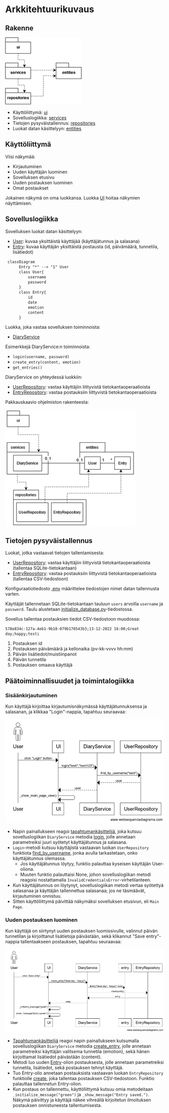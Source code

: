 # Arkkitehtuurikuvaus

## Rakenne

![pakkausrakenne](./kuvat/pakkausrakenne.png)

- Käyttöliittymä: [ui](https://github.com/liisaket/ot-harjoitustyo/blob/master/src/ui)
- Sovelluslogiikka: [services](https://github.com/liisaket/ot-harjoitustyo/blob/master/src/services)
- Tietojen pysyväistallennus: [repositories](https://github.com/liisaket/ot-harjoitustyo/blob/master/src/repositories)
- Luokat datan käsittelyyn: [entities](https://github.com/liisaket/ot-harjoitustyo/blob/master/src/entities)

## Käyttöliittymä

Viisi näkymää:
- Kirjautuminen
- Uuden käyttäjän luominen
- Sovelluksen etusivu
- Uuden postauksen luominen
- Omat postaukset

Jokainen näkymä on oma luokkansa. Luokka [UI](https://github.com/liisaket/ot-harjoitustyo/blob/master/src/ui/ui.py) hoitaa näkymien näyttämisen.

## Sovelluslogiikka

Sovelluksen luokat datan käsittelyyn:

- [User](https://github.com/liisaket/ot-harjoitustyo/blob/master/src/entities/user.py): kuvaa yksittäistä käyttäjää (käyttäjätunnus ja salasana)
- [Entry](https://github.com/liisaket/ot-harjoitustyo/blob/master/src/entities/entry.py): kuvaa käyttäjän yksittäistä postausta (id, päivämäärä, tunnetila, lisätiedot)

```mermaid
 classDiagram
      Entry "*" --> "1" User
      class User{
          username
          password
      }
      class Entry{
          id
          date
          emotion
          content
      }
```

Luokka, joka vastaa sovelluksen toiminnoista:

- [DiaryService](https://github.com/liisaket/ot-harjoitustyo/blob/master/src/services/diary_service.py)

Esimerkkejä DiaryService:n toiminnoista:

- ```login(username, password)```
- ```create_entry(content, emotion)```
- ```get_entries()```

DiaryService on yhteydessä luokkiin:

- [UserRepository](https://github.com/liisaket/ot-harjoitustyo/blob/master/src/repositories/user_repository.py): vastaa käyttäjiin liittyvistä tietokantaoperaatioista
- [EntryRepository](https://github.com/liisaket/ot-harjoitustyo/blob/master/src/repositories/entry_repository.py): vastaa postauksiin liittyvistä tietokantaoperaatioista

Pakkauskaavio ohjelmiston rakenteesta:

![Pakkausrakenne](./kuvat/arkkitehtuuri-rakenne.png)

## Tietojen pysyväistallennus

Luokat, jotka vastaavat tietojen tallentamisesta:

- [UserRepository](https://github.com/liisaket/ot-harjoitustyo/blob/master/src/repositories/user_repository.py): vastaa käyttäjiin liittyvistä tietokantaoperaatioista (tallentaa SQLite-tietokantaan)
- [EntryRepository](https://github.com/liisaket/ot-harjoitustyo/blob/master/src/repositories/entry_repository.py): vastaa postauksiin liittyvistä tietokantaoperaatioista (tallentaa CSV-tiedostoon)

Konfiguraatiotiedosto [.env](https://github.com/liisaket/ot-harjoitustyo/blob/master/.env) määrittelee tiedostojen nimet datan tallennusta varten.

Käyttäjät tallennetaan SQLite-tietokantaan tauluun ```users``` arvoilla ```username``` ja ```password```. Taulu alustetaan [initialize_database.py](https://github.com/liisaket/ot-harjoitustyo/blob/master/src/initialize_database.py)-tiedostossa.

Sovellus tallentaa postauksien tiedot CSV-tiedostoon muodossa:

```
578e834c-127a-4eb1-9b18-079b170543b3;13-12-2022 16:00;Great day;happy;testi
```

1. Postauksen id
2. Postauksen päivämäärä ja kellonaika (pv-kk-vvvv hh:mm)
3. Päivän lisätiedot/muistiinpanot
4. Päivän tunnetila
5. Postauksen omaava käyttäjä

## Päätoiminnallisuudet ja toimintalogiikka

### Sisäänkirjautuminen

Kun käyttäjä kirjoittaa kirjautumisnäkymässä käyttäjätunnuksensa ja salasanan, ja klikkaa "Login"-nappia, tapahtuu seuraavaa:

![Kaavio1](./kuvat/loginkaavio.png)

- Napin painallukseen reagoi [tapahtumankäsittelijä](https://github.com/liisaket/ot-harjoitustyo/blob/master/src/ui/login_view.py#L20), joka kutsuu sovelluslogiikan ```DiaryService``` metodia [login](https://github.com/liisaket/ot-harjoitustyo/blob/master/src/services/diary_service.py#L46), jolle annetaan parametreiksi juuri syötetyt käyttäjätunnus ja salasana. 
- ```Login```-metodi kutsuu käyttäjistä vastaavan luokan ```UserRepository``` funktiota [find_by_username](https://github.com/liisaket/ot-harjoitustyo/blob/master/src/repositories/user_repository.py#L46), jonka avulla tarkastetaan, onko käyttäjätunnus olemassa.
  - Jos käyttäjätunnus löytyy, funktio palauttaa kyseisen käyttäjän User-oliona.
  - Muuten funktio palauttaisi None, johon sovelluslogiikan metodi reagoisi nostattamalla ```InvalidCredentialsError```-virhetilanteen.
- Kun käyttäjätunnus on löytynyt, sovelluslogiikan metodi vertaa syötettyä salasanaa ja käyttäjän tallennettua salasanaa; jos ne täsmäävät, kirjautuminen onnistuu.
- Sitten käyttöliittymä päivittää näkymäksi sovelluksen etusivun, eli ```Main Page```.

### Uuden postauksen luominen

Kun käyttäjä on siirtynyt uuden postauksen luomissivulle, valinnut päivän tunnetilan ja kirjoittanut lisätietoja päivästään, sekä klikannut "Save entry"-nappia tallentaakseen postauksen, tapahtuu seuraavaa:

![Kaavio2](./kuvat/save_entry.png)

- [Tapahtumankäsittelijä](https://github.com/liisaket/ot-harjoitustyo/blob/master/src/ui/new_entry_view.py#L73) reagoi napin painallukseen kutsumalla sovelluslogiikan ```DiaryService``` metodia [create_entry](https://github.com/liisaket/ot-harjoitustyo/blob/master/src/services/diary_service.py#L107), jolle annetaan parametreiksi käyttäjän valitsema tunnetila (emotion), sekä hänen kirjoittamat lisätiedot päivästään (content).
- Metodi luo uuden [Entry](https://github.com/liisaket/ot-harjoitustyo/blob/master/src/services/diary_service.py#L117)-olion postauksesta, jolle annetaan parametreiksi tunnetila, lisätiedot, sekä postauksen tehnyt käyttäjä.
- Tuo Entry-olio annetaan postauksista vastaavan luokan ```EntryRepository``` funktiolle [create](https://github.com/liisaket/ot-harjoitustyo/blob/master/src/repositories/entry_repository.py#L46), joka tallentaa postauksen CSV-tiedostoon. Funktio palauttaa tallennetun Entry-olion.
- Kun postaus on tallennettu, käyttöliittymä kutsuu omia metodeitaan ```_initialize_message("green")``` ja ```_show_message("Entry saved.")```. Näkymä päivittyy ja käyttäjä näkee vihreällä kirjoitetun ilmoituksen postauksen onnistuneesta tallentumisesta.
